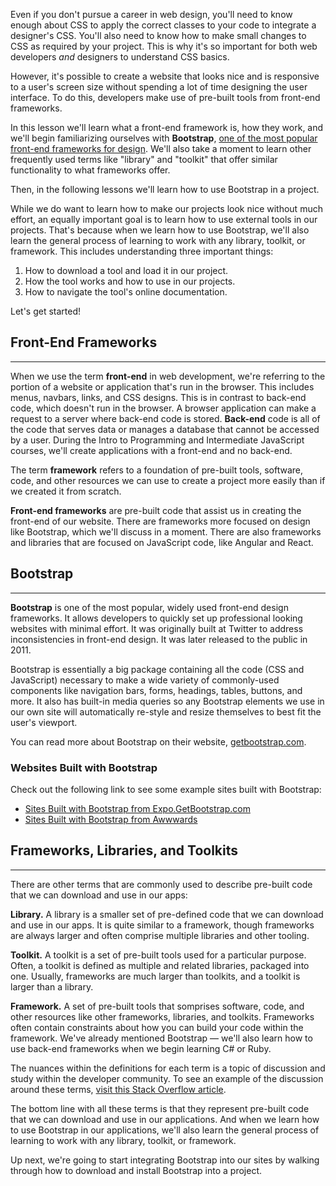 Even if you don't pursue a career in web design, you'll need to know enough about CSS to apply the correct classes to your code to integrate a designer's CSS. You'll also need to know how to make small changes to CSS as required by your project. This is why it's so important for both web developers _and_ designers to understand CSS basics.

However, it's possible to create a website that looks nice and is responsive to a user's screen size without spending a lot of time designing the user interface. To do this, developers make use of pre-built tools from front-end frameworks.

In this lesson we'll learn what a front-end framework is, how they work, and we'll begin familiarizing ourselves with **Bootstrap**, [one of the most popular front-end frameworks for design](https://getbootstrap.com/). We'll also take a moment to learn other frequently used terms like "library" and "toolkit" that offer similar functionality to what frameworks offer.

Then, in the following lessons we'll learn how to use Bootstrap in a project. 

While we do want to learn how to make our projects look nice without much effort, an equally important goal is to learn how to use external tools in our projects. That's because when we learn how to use Bootstrap, we'll also learn the general process of learning to work with any library, toolkit, or framework. This includes understanding three important things:

1. How to download a tool and load it in our project.
2. How the tool works and how to use in our projects.
3. How to navigate the tool's online documentation.

Let's get started!

## Front-End Frameworks
---

When we use the term **front-end** in web development, we're referring to the portion of a website or application that's run in the browser. This includes menus, navbars, links, and CSS designs. This is in contrast to back-end code, which doesn't run in the browser. A browser application can make a request to a server where back-end code is stored. **Back-end** code is all of the code that serves data or manages a database that cannot be accessed by a user. During the Intro to Programming and Intermediate JavaScript courses, we'll create applications with a front-end and no back-end.

The term **framework** refers to a foundation of pre-built tools, software, code, and other resources we can use to create a project more easily than if we created it from scratch.

**Front-end frameworks** are pre-built code that assist us in creating the front-end of our website. There are frameworks more focused on design like Bootstrap, which we'll discuss in a moment. There are also frameworks and libraries that are focused on JavaScript code, like Angular and React.

## Bootstrap
---

**Bootstrap** is one of the most popular, widely used front-end design frameworks. It allows developers to quickly set up professional looking websites with minimal effort. It was originally built at Twitter to address inconsistencies in front-end design. It was later released to the public in 2011.

Bootstrap is essentially a big package containing all the code (CSS and JavaScript) necessary to make a wide variety of commonly-used components like navigation bars, forms, headings, tables, buttons, and more. It also has built-in media queries so any Bootstrap elements we use in our own site will automatically re-style and resize themselves to best fit the user's viewport.

You can read more about Bootstrap on their website, [getbootstrap.com](http://getbootstrap.com/).

### Websites Built with Bootstrap

Check out the following link to see some example sites built with Bootstrap:

* [Sites Built with Bootstrap from Expo.GetBootstrap.com](http://expo.getbootstrap.com/)
* [Sites Built with Bootstrap from Awwwards](https://www.awwwards.com/websites/bootstrap/)

## Frameworks, Libraries, and Toolkits
---

There are other terms that are commonly used to describe pre-built code that we can download and use in our apps:

**Library.** A library is a smaller set of pre-defined code that we can download and use in our apps. It is quite similar to a framework, though frameworks are always larger and often comprise multiple libraries and other tooling.

**Toolkit.** A toolkit is a set of pre-built tools used for a particular purpose. Often, a toolkit is defined as multiple and related libraries, packaged into one. Usually, frameworks are much larger than toolkits, and a toolkit is larger than a library. 

**Framework.** A set of pre-built tools that somprises software, code, and other resources like other frameworks, libraries, and toolkits. Frameworks often contain constraints about how you can build your code within the framework. We've already mentioned Bootstrap — we'll also learn how to use back-end frameworks when we begin learning C# or Ruby.

The nuances within the definitions for each term is a topic of discussion and study within the developer community. To see an example of the discussion around these terms, [visit this Stack Overflow article](https://stackoverflow.com/questions/3057526/framework-vs-toolkit-vs-library).

The bottom line with all these terms is that they represent pre-built code that we can download and use in our applications. And when we learn how to use Bootstrap in our applications, we'll also learn the general process of learning to work with any library, toolkit, or framework.

Up next, we're going to start integrating Bootstrap into our sites by walking through how to download and install Bootstrap into a project.